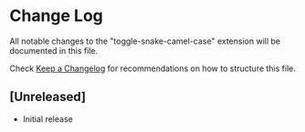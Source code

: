 # Change Log

All notable changes to the "toggle-snake-camel-case" extension will be documented in this file.

Check [Keep a Changelog](http://keepachangelog.com/) for recommendations on how to structure this file.

## [Unreleased]

- Initial release
